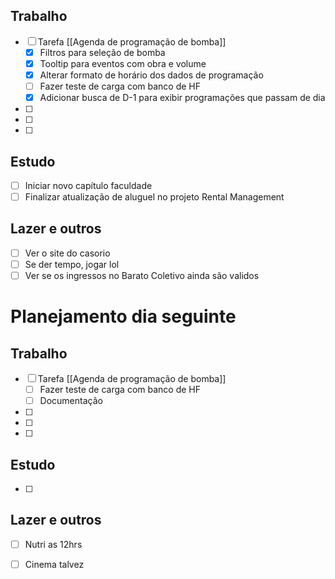 ## Trabalho
- [ ] Tarefa [[Agenda de programação de bomba]]
	- [x] Filtros para seleção de bomba
	- [x] Tooltip para eventos com obra e volume
	- [x] Alterar formato de horário dos dados de programação
	- [ ] Fazer teste de carga com banco de HF
	- [x] Adicionar busca de D-1 para exibir programações que passam de dia
- [ ] 
- [ ] 
- [ ] 
## Estudo
- [ ] Iniciar novo capítulo faculdade
- [ ] Finalizar atualização de aluguel no projeto Rental Management
## Lazer e outros
- [ ] Ver o site do casorio 
- [ ] Se der tempo, jogar lol
- [ ] Ver se os ingressos no Barato Coletivo ainda são validos

# Planejamento dia seguinte
## Trabalho
- [ ] Tarefa [[Agenda de programação de bomba]]
	- [ ] Fazer teste de carga com banco de HF
	- [ ] Documentação
- [ ] 
- [ ] 
- [ ] 
## Estudo
- [ ] 
## Lazer e outros
- [ ] Nutri as 12hrs
- [ ] Cinema talvez

